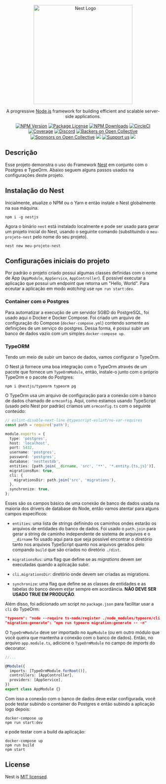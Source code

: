 <p align="center">
  <a href="http://nestjs.com/" target="blank"><img src="https://nestjs.com/img/logo_text.svg" width="320" alt="Nest Logo" /></a>
</p>

[circleci-image]: https://img.shields.io/circleci/build/github/nestjs/nest/master?token=abc123def456
[circleci-url]: https://circleci.com/gh/nestjs/nest

  <p align="center">A progressive <a href="http://nodejs.org" target="_blank">Node.js</a> framework for building efficient and scalable server-side applications.</p>
    <p align="center">
<a href="https://www.npmjs.com/~nestjscore" target="_blank"><img src="https://img.shields.io/npm/v/@nestjs/core.svg" alt="NPM Version" /></a>
<a href="https://www.npmjs.com/~nestjscore" target="_blank"><img src="https://img.shields.io/npm/l/@nestjs/core.svg" alt="Package License" /></a>
<a href="https://www.npmjs.com/~nestjscore" target="_blank"><img src="https://img.shields.io/npm/dm/@nestjs/common.svg" alt="NPM Downloads" /></a>
<a href="https://circleci.com/gh/nestjs/nest" target="_blank"><img src="https://img.shields.io/circleci/build/github/nestjs/nest/master" alt="CircleCI" /></a>
<a href="https://coveralls.io/github/nestjs/nest?branch=master" target="_blank"><img src="https://coveralls.io/repos/github/nestjs/nest/badge.svg?branch=master#9" alt="Coverage" /></a>
<a href="https://discord.gg/G7Qnnhy" target="_blank"><img src="https://img.shields.io/badge/discord-online-brightgreen.svg" alt="Discord"/></a>
<a href="https://opencollective.com/nest#backer" target="_blank"><img src="https://opencollective.com/nest/backers/badge.svg" alt="Backers on Open Collective" /></a>
<a href="https://opencollective.com/nest#sponsor" target="_blank"><img src="https://opencollective.com/nest/sponsors/badge.svg" alt="Sponsors on Open Collective" /></a>
  <a href="https://paypal.me/kamilmysliwiec" target="_blank"><img src="https://img.shields.io/badge/Donate-PayPal-ff3f59.svg"/></a>
    <a href="https://opencollective.com/nest#sponsor"  target="_blank"><img src="https://img.shields.io/badge/Support%20us-Open%20Collective-41B883.svg" alt="Support us"></a>
  <a href="https://twitter.com/nestframework" target="_blank"><img src="https://img.shields.io/twitter/follow/nestframework.svg?style=social&label=Follow"></a>
</p>
  <!--[![Backers on Open Collective](https://opencollective.com/nest/backers/badge.svg)](https://opencollective.com/nest#backer)
  [![Sponsors on Open Collective](https://opencollective.com/nest/sponsors/badge.svg)](https://opencollective.com/nest#sponsor)-->

## Descrição

Esse projeto demonstra o uso do Framework [Nest](https://nestjs.com/) em
conjunto com o Postgres e TypeOrm. Abaixo seguem alguns passos usados na
configurações deste projeto.

## Instalação do Nest

Inicialmente, atualize o NPM ou o Yarn e então instale o Nest globalmente na sua
máquina.

```
npm i -g nestjs
```

Agora o binário `nest` está instalado localmente e pode ser usado para gerar um
projeto inicial do Nest, usando o seguinte comando (substituindo o
`meu-projeto-nest` pelo nome do seu projeto).

```
nest new meu-projeto-nest
```

## Configurações iniciais do projeto

Por padrão o projeto criado possui algumas classes definidas com o nome de App
(`AppModule`, `AppService`, `AppController`). É possível executar a aplicação
que possui um endpoint que retorna um "Hello, World". Para eceutar a aplicação
em modo _watching_ use `npm run start:dev`.

### Container com o Postgres

Para automatizar a execução de um servidor SGBD do PostgreSQL, foi usado aqui o
Docker e Docker Compose. Foi criado um arquivo de configuração do Compose
(`docker-compose.yml`) contendo somente as definições de um serviço do postgres.
Dessa forma, é possui subir um banco de dados vazio com um simples
`docker-compose up`.

### TypeORM

Tendo um meio de subir um banco de dados, vamos configurar o TypeOrm.

O Nest já fornece uma boa integração com o TypeOrm através de um pacote que
fornece um `TypeOrmModule`, então, instale-o junto com o próprio TypeOrm e o
pacote do Postgres:

```
npm i @nestjs/typeorm typeorm pg
```

O TypeOrm usa um arquivo de configuração para a conexão com o banco de dados
chamado de `ormconfig`. Aqui, como estamos usando TypeScript (usado pelo Nest
por padrão) criamos um `ormconfig.ts` com o seguinte conteúdo:

```ts
// eslint-disable-next-line @typescript-eslint/no-var-requires
const path = require('path');

module.exports = {
  type: 'postgres',
  host: 'localhost',
  port: 5432,
  username: 'postgres',
  password: 'postgres',
  database: 'nesttestdb',
  entities: [path.join(__dirname, 'src', '**', '*.entity.{ts,js}')],
  migrationsRun: true,
  cli: {
    migrationsDir: path.join('src', 'migrations'),
  },
  synchronize: true,
};
```
Esses são os campos básico de uma conexão de banco de dados usada na maioria dos
drivers de database do Node, então vamos atentar para alguns campos específicos:

* `entities`: uma lista de strings definindo os caminhos ondes estarão os
arquivos de entidades do banco de dados. Foi usado o `path.join` para gerar a
string de caminho independente de sistema de arquivos e o `__dirname` foi usado
aqui para que seja possível encontrar o diretório tanto nos arquivos TypeScript
quanto nos arquivos gerados pelo compando `build` que são criados no diretório
`./dist`.

* `migrationsRus`: uma flag que define se as _migrations_ devem ser executadas
quando a aplicação subir.

* `cli.migrationsDir`: diretório onde devem ser criadas as migrations.

* `synchronize`: uma flag que define se as classes de entidades e as tabelas do
banco devem estar sempre em acordância. **NÃO DEVE SER USADO TRUE EM PRODUÇÂO**.

Além disso, foi adicionado um script no `package.json` para facilitar usar a
`cli` do TypeOrm:

```json
"typeorm": "node --require ts-node/register ./node_modules/typeorm/cli.js",
"migration:generate": "npm run typeorm migration:generate -- -n"
```
O `TypeOrmModule` deve ser importado no `AppModule` (ou em outro módulo que você
queira que mantenha a conexão com o banco de dados). Então, no arquivo
`app.module.ts`, adicione o `TypeOrmModule` no campo de _imports_ do decorator.

```ts
//...

@Module({
  imports: [TypeOrmModule.forRoot()],
  controllers: [AppController],
  providers: [AppService],
})
export class AppModule {}
```
Com isso a conexão com o banco de dados deve estar configurada, você pode testar
subindo o container do Postgres e então subindo a aplicação logo depois:

```
docker-compose up
npm run start:dev
```

e pode testar com a build da aplicação:

```
docker-compose up
npm run build
npm start
```


## License

Nest is [MIT licensed](LICENSE).
